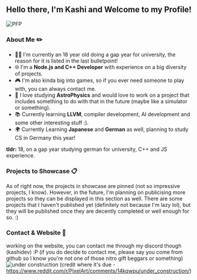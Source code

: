 ## Hello there, I'm **Kashi** and Welcome to my Profile! 
![PFP](https://i.pinimg.com/564x/5a/47/72/5a4772576d1646df2ec383a3df45b9d8.jpg)
### About Me ✏️
- 👨‍💻 I'm currently an 18 year old doing a gap year for university, the reason for it is listed in the last bulletpoint!
- 🌐 I'm a **Node.js and C++ Developer** with experience on a big diversity of projects.
- 🎮 I'm also kinda big into games, so if you ever need someone to play with, you can always contact me.
- 🌌 I love studying **AstroPhysics** and would love to work on a project that includes something to do with that in the future (maybe like a simulator or something).
- 📚 Currently learning **LLVM**, compiler development, AI development and some other interesting stuff :).
- 🌍 Currently Learning **Japanese** and **German** as well, planning to study CS in Germany this year!
  
**tldr:** 18, on a gap year studying german for university, C++ and JS experience.

### Projects to Showcase 📋
As of right now, the projects in showcase are pinned (not so impressive projects, I know). However, in the future, I'm planning on publicising more projects so they can be displayed in this section as well.
There are some projects that I haven't published yet (definitely not because I'm lazy lol), but they will be published once they are decently completed or well enough for so. :)

### Contact & Website 📩
working on the website, you can contact me through my discord though (kashidev) :P (if you do decide to contact me, please say you come from github so I know you're not one of those nitro gift beggars or something)
![under construction](https://preview.redd.it/under-construction-v0-g32eq22eum8b1.png?width=1547&format=png&auto=webp&s=ea96e2944aeeac06569b12124771afa9ee5ae85e)
(credit where it's due - https://www.reddit.com/r/PixelArt/comments/14kqwpu/under_construction/)
